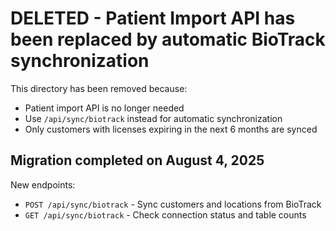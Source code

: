 # DELETED - Patient Import API has been replaced by automatic BioTrack synchronization

This directory has been removed because:
- Patient import API is no longer needed
- Use `/api/sync/biotrack` instead for automatic synchronization
- Only customers with licenses expiring in the next 6 months are synced

## Migration completed on August 4, 2025

New endpoints:
- `POST /api/sync/biotrack` - Sync customers and locations from BioTrack
- `GET /api/sync/biotrack` - Check connection status and table counts
